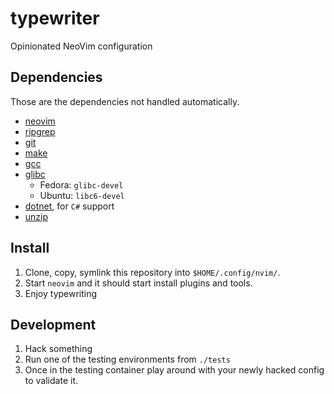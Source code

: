# typewriter

Opinionated NeoVim configuration

## Dependencies

Those are the dependencies not handled automatically.

- [neovim](https://github.com/neovim/neovim)
- [ripgrep](https://github.com/BurntSushi/ripgrep)
- [git](https://git-scm.com/)
- [make](https://www.gnu.org/software/make/)
- [gcc](http://gcc.gnu.org)
- [glibc](https://www.gnu.org/software/libc/)
  - Fedora: `glibc-devel`
  - Ubuntu: `libc6-devel`
- [dotnet](https://github.com/dotnet/), for `C#` support
- [unzip](http://infozip.sourceforge.net)

## Install

1. Clone, copy, symlink this repository into `$HOME/.config/nvim/`.
2. Start `neovim` and it should start install plugins and tools.
3. Enjoy typewriting

## Development

1. Hack something
2. Run one of the testing environments from `./tests`
3. Once in the testing container play around with your newly hacked config to
   validate it.
